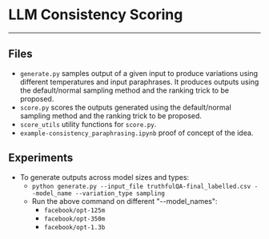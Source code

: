 # LLM Consistency Scoring

***

## Files
- `generate.py` samples output of a given input to produce variations using different temperatures and input paraphrases. It produces outputs using the default/normal sampling method and the ranking trick to be proposed.
- `score.py` scores the outputs generated using the default/normal sampling method and the ranking trick to be proposed.
- `score_utils` utility functions for `score.py`.
- `example-consistency_paraphrasing.ipynb` proof of concept of the idea.

## Experiments
- To generate outputs across model sizes and types:
  - `python generate.py --input_file truthfulQA-final_labelled.csv --model_name --variation_type sampling`
  - Run the above command on different "--model_names":
    - `facebook/opt-125m`
    - `facebook/opt-350m`
    - `facebook/opt-1.3b` 

